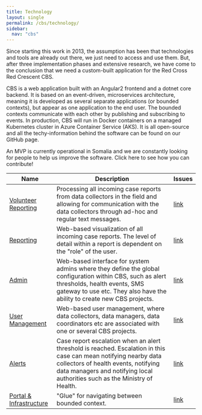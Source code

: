 ```yaml
---
title: Technology
layout: single
permalink: /cbs/technology/
sidebar:
  nav: "cbs"
---
```


Since starting this work in 2013, the assumption has been that technologies and tools are already out there, we just need to access and use them. But, after three implementation phases and extensive research, we have come to the conclusion that we need a custom-built application for the Red Cross Red Crescent CBS.

CBS is a web application built with an Angular2 frontend and a dotnet core backend. It is based on an event-driven, microservices architecture, meaning it is developed as several separate applications (or bounded contexts), but appear as one application to the end user. The bounded contexts communicate with each other by publishing and subscribing to events. In production, CBS will run in Docker containers on a managed Kubernetes cluster in Azure Container Service (AKS). It is all open-source and all the techy-information behind the software can be found on our GitHub page.

An MVP is currently operational in Somalia and we are constantly looking for people to help us improve the software. Click here to see how you can contribute!

| Name | Description | Issues |
|---|---|---|
| [Volunteer Reporting](https://github.com/IFRCGo/cbs/blob/master/Documentation/Projects/Volunteer%20Reporting/index.md) | Processing all incoming case reports from data collectors in the field and allowing for communication with the data collectors through ad-hoc and regular text messages. | [link](https://github.com/IFRCGo/cbs/projects/4) |
| [Reporting](https://github.com/IFRCGo/cbs/blob/master/Documentation/Projects/Reporting/index.md) | Web-based visualization of all incoming case reports. The level of detail within a report is dependent on the "role" of the user. | [link](https://github.com/IFRCGo/cbs/projects/5) |
| [Admin](https://github.com/IFRCGo/cbs/blob/master/Documentation/Projects/Admin/index.md) | Web-based interface for system admins where they define the global configuration within CBS, such as alert thresholds, health events, SMS gateway to use etc. They also have the ability to create new CBS projects. | [link](https://github.com/IFRCGo/cbs/projects/1) |
| [User Management](https://github.com/IFRCGo/cbs/blob/master/Documentation/Projects/User%20Management/index.md) | Web-based user management, where data collectors, data managers, data coordinators etc are associated with one or several CBS projects. | [link](https://github.com/IFRCGo/cbs/projects/2) |
| [Alerts](https://github.com/IFRCGo/cbs/blob/master/Documentation/Projects/Alerts/index.md) | Case report escalation when an alert threshold is reached. Escalation in this case can mean notifying nearby data collectors of health events, notifying data managers and notifying local authorities such as the Ministry of Health. | [link](https://github.com/IFRCGo/cbs/projects/6) |
| [Portal & Infrastructure](https://github.com/IFRCGo/cbs/blob/master/Documentation/Projects/Portal/index.md) | "Glue" for navigating between bounded context. | [link](https://github.com/IFRCGo/cbs/projects/15) |
